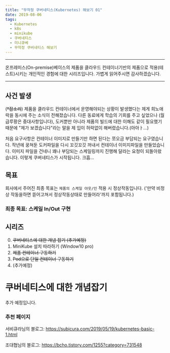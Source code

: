 ```yaml
---
title: "무작정 쿠버네티스(Kubernetes) 해보기 01"
date: 2019-08-06
tags:
  - Kubernetes
  - k8s
  - minikube
  - 쿠버네티스
  - 미니큐베
  - 무작정 쿠버네티스 해보기
---
```


***********
온프레미스(On-premise)베이스의 제품을 클라우드 컨테이너기반의 제품으로 적용(테스트)시키는 개인적인 경험에 대한 시리즈입니다. 가볍게 읽어주시면 감사하겠습니다.

***********

사건 발생
---
(~~*잡소리~~) 제품을 클라우드 컨테이너에서 운영해야되는 상황이 발생했다는 제게 희노애락을 동시에 주는 소식이 전해졌습니다. 다른 동료에게 학습의 기회를 주고 싶었으나 (월급루팡은 중대사항입니다), 도커뿐만 아니라 제품의 빌드에 대한 이해도 같이 필요했기 때문에 "제가 보겠습니다"라는 말을 제 입이 허락없이 해버렸습니다.(아아ㅏ...)

처음 요구사항은 컨테이너 이미지로 만들기만 하면 된다는 쪼오금 부담되는 요구였습니다. 작년에 꿍쳐둔 도커파일을 다시 꼬깃꼬깃 꺼내서 컨테이너 이미지파일을 만들었습니다. 이미지 파일을 건네니 꽤나 부담되는 스케일링까지 진행해 달라는 요청이 되돌아왔습니다. 이렇게 쿠버네티스가 시작됩니다. 크흡...

목표
---
회사에서 주어진 최종 목표는 `제품의 스케일 아웃/인` 적용 시 정상작동입니다. ('만약 비정상 작동을하면 뜯어고쳐서 정상작동상태로 만들어라'까지 포함됩니다.)
### 최종 목표: 스케일 In/Out 구현

시리즈
---
0. ~~쿠버네티스에 대한 개념 잡기 (추가예정)~~
1. MiniKube 설치 따라하기 (Window10 pro)
2. ~~제품 컨테이너 구동하기~~
3. ~~Pod으로 단일 컨테이너 구동하기~~
4. (추가예정)

# 쿠버네티스에 대한 개념잡기
추가 예정입니다.

### 추천 페이지
서비큐라님의 블로그: https://subicura.com/2019/05/19/kubernetes-basic-1.html

조대협님의 블로그: https://bcho.tistory.com/1255?category=731548
